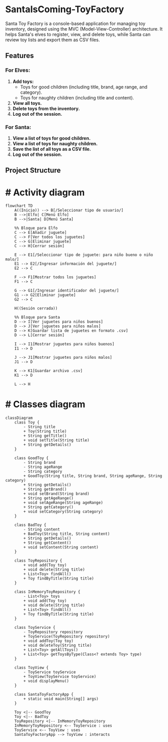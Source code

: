 # SantaIsComing-ToyFactory
Santa Toy Factory is a console-based application for managing toy inventory, designed using the MVC (Model-View-Controller) architecture. It helps Santa's elves to register, view, and delete toys, while Santa can review toy lists and export them as CSV files.
## Features

### For Elves:
1. **Add toys:**
   - Toys for good children (including title, brand, age range, and category).
   - Toys for naughty children (including title and content).
2. **View all toys.**
3. **Delete toys from the inventory.**
4. **Log out of the session.**

### For Santa:
1. **View a list of toys for good children.**
2. **View a list of toys for naughty children.**
3. **Save the list of all toys as a CSV file.**
4. **Log out of the session.**

## Project Structure

# # Activity diagram

```mermaid
flowchart TD
    A((Inicio)) --> B[/Seleccionar tipo de usuario/]
    B -->|Elfo| C[Menú Elfo]
    B -->|Santa| D[Menú Santa]

    %% Bloque para Elfo
    C --> E[Añadir juguete]
    C --> F[Ver todos los juguetes]
    C --> G[Eliminar juguete]
    C --> H[Cerrar sesión]

    E --> E1[/Seleccionar tipo de juguete: para niño bueno o niño malo/]
    E1 --> E2[/Ingresar información del juguete/]
    E2 --> C

    F --> F1[Mostrar todos los juguetes]
    F1 --> C

    G --> G1[/Ingresar identificador del juguete/]
    G1 --> G2[Eliminar juguete]
    G2 --> C

    H((Sesión cerrada))

    %% Bloque para Santa
    D --> I[Ver juguetes para niños buenos]
    D --> J[Ver juguetes para niños malos]
    D --> K[Guardar lista de juguetes en formato .csv]
    D --> L[Cerrar sesión]

    I --> I1[Mostrar juguetes para niños buenos]
    I1 --> D

    J --> J1[Mostrar juguetes para niños malos]
    J1 --> D

    K --> K1[Guardar archivo .csv]
    K1 --> D

    L --> H

```

# # Classes diagram

```mermaid
classDiagram
    class Toy {
        - String title
        + Toy(String title)
        + String getTitle()
        + void setTitle(String title)
        + String getDetails()
    }

    class GoodToy {
        - String brand
        - String ageRange
        - String category
        + GoodToy(String title, String brand, String ageRange, String category)
        + String getDetails()
        + String getBrand()
        + void setBrand(String brand)
        + String getAgeRange()
        + void setAgeRange(String ageRange)
        + String getCategory()
        + void setCategory(String category)
    }

    class BadToy {
        - String content
        + BadToy(String title, String content)
        + String getDetails()
        + String getContent()
        + void setContent(String content)
    }

    class ToyRepository {
        + void add(Toy toy)
        + void delete(String title)
        + List<Toy> findAll()
        + Toy findByTitle(String title)
    }

    class InMemoryToyRepository {
        - List<Toy> toys
        + void add(Toy toy)
        + void delete(String title)
        + List<Toy> findAll()
        + Toy findByTitle(String title)
    }

    class ToyService {
        - ToyRepository repository
        + ToyService(ToyRepository repository)
        + void addToy(Toy toy)
        + void deleteToy(String title)
        + List<Toy> getAllToys()
        + List<Toy> getToysByType(Class<? extends Toy> type)
    }

    class ToyView {
        - ToyService toyService
        + ToyView(ToyService toyService)
        + void displayMenu()
    }

    class SantaToyFactoryApp {
        + static void main(String[] args)
    }

    Toy <|-- GoodToy
    Toy <|-- BadToy
    ToyRepository <|-- InMemoryToyRepository
    InMemoryToyRepository <-- ToyService : uses
    ToyService <-- ToyView : uses
    SantaToyFactoryApp --> ToyView : interacts
```
